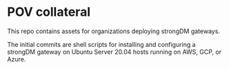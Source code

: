 # POV collateral

This repo contains assets for organizations deploying strongDM gateways.

The initial commits are shell scripts for installing and configuring a strongDM gateway on Ubuntu Server 20.04 hosts running on AWS, GCP, or Azure.

